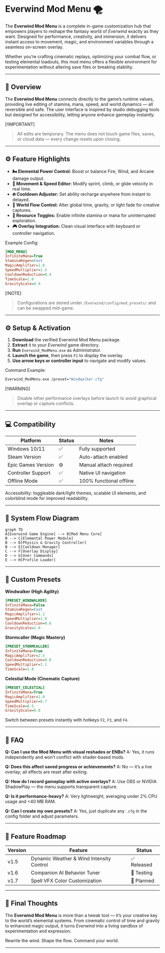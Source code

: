 # Everwind Mod Menu 🌪️

The **Everwind Mod Menu** is a complete in-game customization hub that empowers players to reshape the fantasy world of *Everwind* exactly as they want. Designed for performance, creativity, and immersion, it delivers instant access to movement, magic, and environment variables through a seamless on-screen overlay.

Whether you’re crafting cinematic replays, optimizing your combat flow, or testing elemental loadouts, this mod menu offers a flexible environment for experimentation without altering save files or breaking stability.

---

## 🧭 Overview

The **Everwind Mod Menu** connects directly to the game’s runtime values, providing live editing of stamina, mana, speed, and world dynamics — all reversible and safe. The user interface is inspired by studio debugging tools but designed for accessibility, letting anyone enhance gameplay instantly.

[!IMPORTANT]

> All edits are temporary. The menu does not touch game files, saves, or cloud data — every change resets upon closing.

---

## ⚙️ Feature Highlights

* **🌬️ Elemental Power Control:** Boost or balance Fire, Wind, and Arcane damage output.
* **💨 Movement & Speed Editor:** Modify sprint, climb, or glide velocity in real time.
* **🔥 Cooldown Adjuster:** Set ability recharge anywhere from instant to delayed.
* **🌙 World Flow Control:** Alter global time, gravity, or light fade for creative captures.
* **💫 Resource Toggles:** Enable infinite stamina or mana for uninterrupted exploration.
* **🎮 Overlay Integration:** Clean visual interface with keyboard or controller navigation.

Example Config:

```ini
[MOD_MENU]
InfiniteMana=True
StaminaRegen=Fast
MagicAmplifier=1.8
SpeedMultiplier=1.5
CooldownReduction=0.4
TimeScale=1.0
GravityScale=0.9
```

[!NOTE]

> Configurations are stored under `/Everwind/config/mod_presets/` and can be swapped mid-game.

---

## ⚙️ Setup & Activation

1. **Download** the verified Everwind Mod Menu package.
2. **Extract** it to your *Everwind* game directory.
3. **Run** `Everwind_ModMenu.exe` as Administrator.
4. **Launch the game**, then press `F1` to display the overlay.
5. **Use arrow keys or controller input** to navigate and modify values.

Command Example:

```bash
Everwind_ModMenu.exe /preset="Windwalker.cfg"
```

[!WARNING]

> Disable other performance overlays before launch to avoid graphical overlap or capture conflicts.

---

## 💻 Compatibility

| Platform           | Status | Notes                   |
| ------------------ | ------ | ----------------------- |
| Windows 10/11      | ✅      | Fully supported         |
| Steam Version      | ✅      | Auto-attach enabled     |
| Epic Games Version | ⚙️     | Manual attach required  |
| Controller Support | ✅      | Native UI navigation    |
| Offline Mode       | ✅      | 100% functional offline |

Accessibility: toggleable dark/light themes, scalable UI elements, and colorblind mode for improved readability.

---

## 🧩 System Flow Diagram

```mermaid
graph TD
A[Everwind Game Engine] --> B[Mod Menu Core]
B --> C[Elemental Power Module]
B --> D[Physics & Gravity Controller]
B --> E[Cooldown Manager]
C --> F[Overlay Display]
D --> G[User Commands]
E --> H[Profile Loader]
```

---

## 🧠 Custom Presets

**Windwalker (High Agility)**

```ini
[PRESET_WINDWALKER]
InfiniteMana=False
StaminaRegen=Fast
MagicAmplifier=1.2
SpeedMultiplier=1.8
CooldownReduction=0.6
GravityScale=1.0
```

**Stormcaller (Magic Mastery)**

```ini
[PRESET_STORMCALLER]
InfiniteMana=True
MagicAmplifier=2.5
CooldownReduction=0.0
SpeedMultiplier=1.1
TimeScale=1.0
```

**Celestial Mode (Cinematic Capture)**

```ini
[PRESET_CELESTIAL]
InfiniteMana=True
MagicAmplifier=1.0
SpeedMultiplier=0.7
TimeScale=0.5
GravityScale=0.8
```

Switch between presets instantly with hotkeys `F2`, `F3`, and `F4`.

---

## 💬 FAQ

**Q: Can I use the Mod Menu with visual reshades or ENBs?**
A: Yes, it runs independently and won’t conflict with shader-based mods.

**Q: Does this affect saved progress or achievements?**
A: No — it’s a live overlay; all effects are reset after exiting.

**Q: How do I record gameplay with active overlays?**
A: Use OBS or NVIDIA ShadowPlay — the menu supports transparent capture.

**Q: Is it performance-heavy?**
A: Very lightweight, averaging under 2% CPU usage and <40 MB RAM.

**Q: Can I create my own presets?**
A: Yes, just duplicate any `.cfg` in the config folder and adjust parameters.

---

## 🚀 Feature Roadmap

| Version | Feature                                  | Status     |
| ------- | ---------------------------------------- | ---------- |
| v1.5    | Dynamic Weather & Wind Intensity Control | ✅ Released |
| v1.6    | Companion AI Behavior Tuner              | 🚧 Testing |
| v1.7    | Spell VFX Color Customization            | 🧩 Planned |

---

## 🏁 Final Thoughts

The **Everwind Mod Menu** is more than a tweak tool — it’s your creative key to the world’s elemental systems. From cinematic control of time and gravity to enhanced magic output, it turns *Everwind* into a living sandbox of experimentation and expression.

Rewrite the wind. Shape the flow. Command your world.

---
